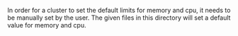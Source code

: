 In order for a cluster to set the default limits for memory and cpu, it needs to be manually set by the user. The given files in this directory will set a default value for memory and cpu. 